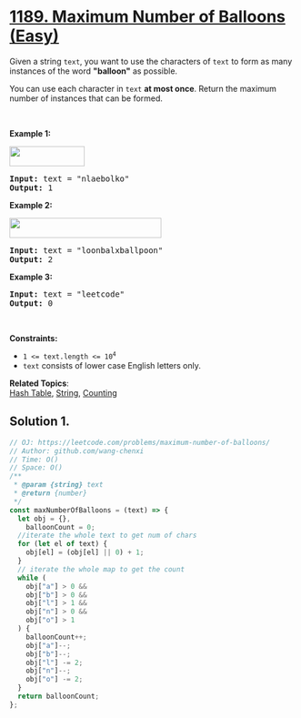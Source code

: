 # [1189. Maximum Number of Balloons (Easy)](https://leetcode.com/problems/maximum-number-of-balloons/)

<p>Given a string <code>text</code>, you want to use the characters of <code>text</code> to form as many instances of the word <strong>"balloon"</strong> as possible.</p>

<p>You can use each character in <code>text</code> <strong>at most once</strong>. Return the maximum number of instances that can be formed.</p>

<p>&nbsp;</p>
<p><strong>Example 1:</strong></p>

<p><strong><img alt="" src="https://assets.leetcode.com/uploads/2019/09/05/1536_ex1_upd.JPG" style="width: 132px; height: 35px;"></strong></p>

<pre><strong>Input:</strong> text = "nlaebolko"
<strong>Output:</strong> 1
</pre>

<p><strong>Example 2:</strong></p>

<p><strong><img alt="" src="https://assets.leetcode.com/uploads/2019/09/05/1536_ex2_upd.JPG" style="width: 267px; height: 35px;"></strong></p>

<pre><strong>Input:</strong> text = "loonbalxballpoon"
<strong>Output:</strong> 2
</pre>

<p><strong>Example 3:</strong></p>

<pre><strong>Input:</strong> text = "leetcode"
<strong>Output:</strong> 0
</pre>

<p>&nbsp;</p>
<p><strong>Constraints:</strong></p>

<ul>
	<li><code>1 &lt;= text.length &lt;= 10<sup>4</sup></code></li>
	<li><code>text</code> consists of lower case English letters only.</li>
</ul>

**Related Topics**:  
[Hash Table](https://leetcode.com/tag/hash-table/), [String](https://leetcode.com/tag/string/), [Counting](https://leetcode.com/tag/counting/)

## Solution 1.

```js
// OJ: https://leetcode.com/problems/maximum-number-of-balloons/
// Author: github.com/wang-chenxi
// Time: O()
// Space: O()
/**
 * @param {string} text
 * @return {number}
 */
const maxNumberOfBalloons = (text) => {
  let obj = {},
    balloonCount = 0;
  //iterate the whole text to get num of chars
  for (let el of text) {
    obj[el] = (obj[el] || 0) + 1;
  }
  // iterate the whole map to get the count
  while (
    obj["a"] > 0 &&
    obj["b"] > 0 &&
    obj["l"] > 1 &&
    obj["n"] > 0 &&
    obj["o"] > 1
  ) {
    balloonCount++;
    obj["a"]--;
    obj["b"]--;
    obj["l"] -= 2;
    obj["n"]--;
    obj["o"] -= 2;
  }
  return balloonCount;
};
```
